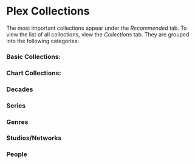 # Plex Collections

The most important collections appear under the *Recommended* tab. To view the list of all collections, view the *Collections* tab. They are grouped into the following categories:

### Basic Collections:

### Chart Collections:

### Decades

### Series

### Genres

### Studios/Networks

### People
